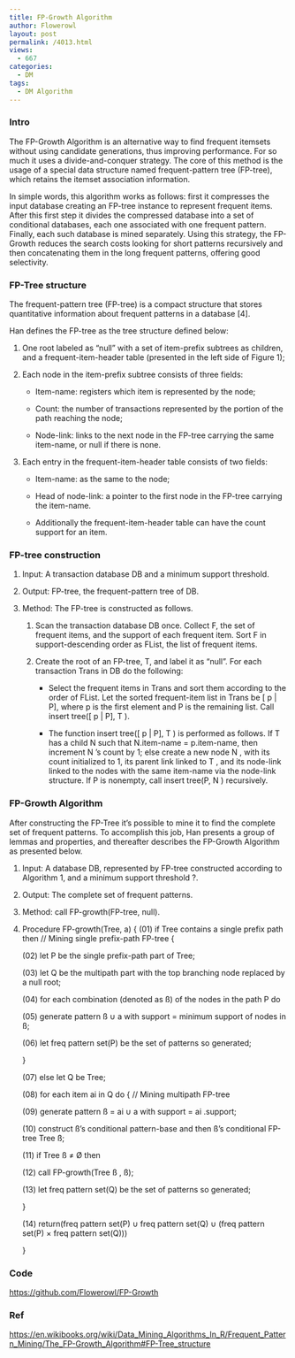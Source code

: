 ```yaml
---
title: FP-Growth Algorithm
author: Flowerowl
layout: post
permalink: /4013.html
views:
  - 667
categories:
  - DM 
tags:
  - DM Algorithm
---
```

### Intro

The FP-Growth Algorithm is an alternative way to find frequent itemsets without using candidate generations, thus improving performance. For so much it uses a divide-and-conquer strategy. The core of this method is the usage of a special data structure named frequent-pattern tree (FP-tree), which retains the itemset association information.

In simple words, this algorithm works as follows: first it compresses the input database creating an FP-tree instance to represent frequent items. After this first step it divides the compressed database into a set of conditional databases, each one associated with one frequent pattern. Finally, each such database is mined separately. Using this strategy, the FP-Growth reduces the search costs looking for short patterns recursively and then concatenating them in the long frequent patterns, offering good selectivity.

### FP-Tree structure

The frequent-pattern tree (FP-tree) is a compact structure that stores quantitative information about frequent patterns in a database [4].

Han defines the FP-tree as the tree structure defined below:

1. One root labeled as “null” with a set of item-prefix subtrees as children, and a frequent-item-header table (presented in the left side of Figure 1);

2. Each node in the item-prefix subtree consists of three fields:

    * Item-name: registers which item is represented by the node;

    * Count: the number of transactions represented by the portion of the path reaching the node;

    * Node-link: links to the next node in the FP-tree carrying the same item-name, or null if there is none.

3. Each entry in the frequent-item-header table consists of two fields:

    * Item-name: as the same to the node;

    * Head of node-link: a pointer to the first node in the FP-tree carrying the item-name.

    * Additionally the frequent-item-header table can have the count support for an item.

### FP-tree construction

1. Input: A transaction database DB and a minimum support threshold.

2. Output: FP-tree, the frequent-pattern tree of DB.

3. Method: The FP-tree is constructed as follows.

    1. Scan the transaction database DB once. Collect F, the set of frequent items, and the support of each frequent item. Sort F in support-descending order as FList, the list of frequent items.

    2. Create the root of an FP-tree, T, and label it as “null”. For each transaction Trans in DB do the following:

        * Select the frequent items in Trans and sort them according to the order of FList. Let the sorted frequent-item list in Trans be [ p | P], where p is the first element and P is the remaining list. Call insert tree([ p | P], T ).

        * The function insert tree([ p \| P], T ) is performed as follows. If T has a child N such that N.item-name = p.item-name, then increment N ’s count by 1; else create a new node N , with its count initialized to 1, its parent link linked to T , and its node-link linked to the nodes with the same item-name via the node-link structure. If P is nonempty, call insert tree(P, N ) recursively.

### FP-Growth Algorithm

After constructing the FP-Tree it’s possible to mine it to find the complete set of frequent patterns. To accomplish this job, Han presents a group of lemmas and properties, and thereafter describes the FP-Growth Algorithm as presented below.

1. Input: A database DB, represented by FP-tree constructed according to Algorithm 1, and a minimum support threshold ?.

2. Output: The complete set of frequent patterns.

3. Method: call FP-growth(FP-tree, null).

4. Procedure FP-growth(Tree, a) {
    (01) if Tree contains a single prefix path then // Mining single prefix-path FP-tree {

    (02) let P be the single prefix-path part of Tree;

    (03) let Q be the multipath part with the top branching node replaced by a null root;

    (04) for each combination (denoted as ß) of the nodes in the path P do

    (05) generate pattern ß ∪ a with support = minimum support of nodes in ß;

    (06) let freq pattern set(P) be the set of patterns so generated;

    }

    (07) else let Q be Tree;

    (08) for each item ai in Q do { // Mining multipath FP-tree

    (09) generate pattern ß = ai ∪ a with support = ai .support;

    (10) construct ß’s conditional pattern-base and then ß’s conditional FP-tree Tree ß;

    (11) if Tree ß ≠ Ø then

    (12) call FP-growth(Tree ß , ß);

    (13) let freq pattern set(Q) be the set of patterns so generated;

    }

    (14) return(freq pattern set(P) ∪ freq pattern set(Q) ∪ (freq pattern set(P) × freq pattern set(Q)))

    }

### Code

https://github.com/Flowerowl/FP-Growth

### Ref

https://en.wikibooks.org/wiki/Data_Mining_Algorithms_In_R/Frequent_Pattern_Mining/The_FP-Growth_Algorithm#FP-Tree_structure
